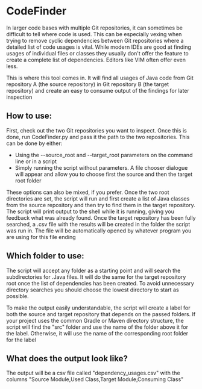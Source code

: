 # CodeFinder

In larger code bases with multiple Git repositories, it can sometimes be difficult to tell where code is used.
This can be especially vexing when trying to remove cyclic dependencies between Git repositories
where a detailed list of code usages is vital. While modern IDEs are good at finding usages of individual files or
classes
they usually don't offer the feature to create a complete list of dependencies. Editors like VIM often offer even less.

This is where this tool comes in. It will find all usages of Java code from Git repository A (the source repository)
in Git repository B (the target repository) and create an easy to consume output of the findings for later inspection

## How to use:

First, check out the two Git repositories you want to inspect. Once this is done, run CodeFinder.py and pass it the path
to
the two repositories. This can be done by either:

- Using the --source_root and --target_root parameters on the command line or in a script
- Simply running the script without parameters. A file chooser dialogue will appear and allow you to choose first the
  source and then the
  target root folder

These options can also be mixed, if you prefer. Once the two root directories are set, the script will run and first
create
a list of Java classes from the source repository and then try to find them in the target repository. The script will
print
output to the shell while it is running, giving you feedback what was already found. Once the target repository has been
fully
searched, a .csv file with the results will be created in the folder the script was run in. The file will be
automatically
opened by whatever program you are using for this file ending

## Which folder to use:

The script will accept any folder as a starting point and will search the subdirectories for .Java files. It will do the
same for the target repository root once the list of dependencies has been created. To avoid unnecessary directory
searches
you should choose the lowest directory to start as possible.

To make the output easily understandable, the script will create a label for both the source and target repository that
depends on the passed folders. If your project uses the common Gradle or Maven directory structure, the script will find
the
"src" folder and use the name of the folder above it for the label. Otherwise, it will use the name of the corresponding
root folder
for the label

## What does the output look like?

The output will be a csv file called "dependency_usages.csv" with the columns "Source Module,Used Class,Target
Module,Consuming Class" 

